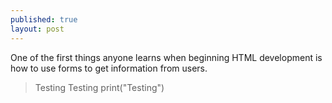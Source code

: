 ```yaml
---
published: true
layout: post
---
```


One of the first things anyone learns when beginning HTML development is how to use forms to get information from users.


> Testing
Testing
print("Testing")

